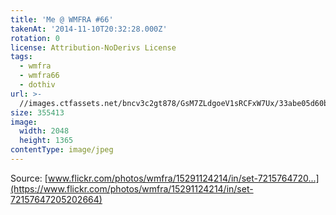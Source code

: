 ```yaml
---
title: 'Me @ WMFRA #66'
takenAt: '2014-11-10T20:32:28.000Z'
rotation: 0
license: Attribution-NoDerivs License
tags:
  - wmfra
  - wmfra66
  - dothiv
url: >-
  //images.ctfassets.net/bncv3c2gt878/GsM7ZLdgoeV1sRCFxW7Ux/33abe05d60b468c606e57a49ca70ac0f/me--wmfra-66_15738269189_o
size: 355413
image:
  width: 2048
  height: 1365
contentType: image/jpeg
---
```


Source: [www.flickr.com/photos/wmfra/15291124214/in/set-7215764720...](https://www.flickr.com/photos/wmfra/15291124214/in/set-72157647205202664)
